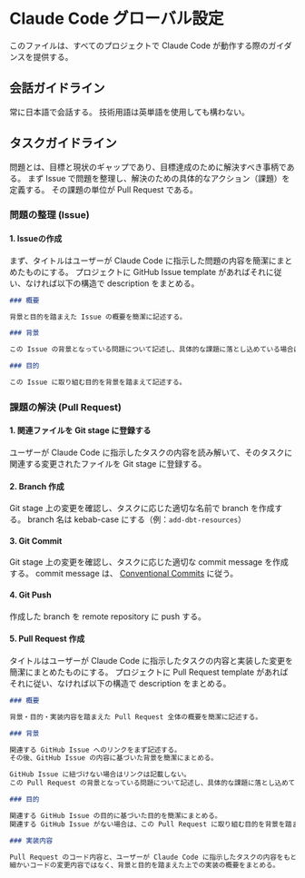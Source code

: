 # Claude Code グローバル設定

このファイルは、すべてのプロジェクトで Claude Code が動作する際のガイダンスを提供する。

## 会話ガイドライン

常に日本語で会話する。
技術用語は英単語を使用しても構わない。

## タスクガイドライン

問題とは、目標と現状のギャップであり、目標達成のために解決すべき事柄である。
まず Issue で問題を整理し、解決のための具体的なアクション（課題）を定義する。
その課題の単位が Pull Request である。

### 問題の整理 (Issue)

#### 1. Issueの作成

まず、タイトルはユーザーが Claude Code に指示した問題の内容を簡潔にまとめたものにする。
プロジェクトに GitHub Issue template があればそれに従い、なければ以下の構造で description をまとめる。

```markdown
### 概要

背景と目的を踏まえた Issue の概要を簡潔に記述する。

### 背景

この Issue の背景となっている問題について記述し、具体的な課題に落とし込めている場合はその課題も記述する。

### 目的

この Issue に取り組む目的を背景を踏まえて記述する。
```

### 課題の解決 (Pull Request)

#### 1. 関連ファイルを Git stage に登録する

ユーザーが Claude Code に指示したタスクの内容を読み解いて、そのタスクに関連する変更されたファイルを Git stage に登録する。

#### 2. Branch 作成

Git stage 上の変更を確認し、タスクに応じた適切な名前で branch を作成する。
branch 名は kebab-case にする（例：`add-dbt-resources`）

#### 3. Git Commit

Git stage 上の変更を確認し、タスクに応じた適切な commit message を作成する。
commit message は、 [Conventional Commits](https://www.conventionalcommits.org/en/v1.0.0/) に従う。

#### 4. Git Push

作成した branch を remote repository に push する。

#### 5. Pull Request 作成

タイトルはユーザーが Claude Code に指示したタスクの内容と実装した変更を簡潔にまとめたものにする。
プロジェクトに Pull Request template があればそれに従い、なければ以下の構造で description をまとめる。

```markdown
### 概要

背景・目的・実装内容を踏まえた Pull Request 全体の概要を簡潔に記述する。

### 背景

関連する GitHub Issue へのリンクをまず記述する。
その後、GitHub Issue の内容に基づいた背景を簡潔にまとめる。

GitHub Issue に紐づけない場合はリンクは記載しない。
この Pull Request の背景となっている問題について記述し、具体的な課題に落とし込めている場合はその課題も記述する。

### 目的

関連する GitHub Issue の目的に基づいた目的を簡潔にまとめる。
関連する GitHub Issue がない場合は、この Pull Request に取り組む目的を背景を踏まえて記述する。

### 実装内容

Pull Request のコード内容と、ユーザーが Claude Code に指示したタスクの内容をもとに、実装内容をまとめる。
細かいコードの変更内容ではなく、背景と目的を踏まえた上での実装の概要をまとめる。
```

